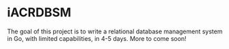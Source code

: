 # iACRDBSM
The goal of this project is to write a relational database management system in Go, with limited capabilities, in 4-5 days. More to come soon!
